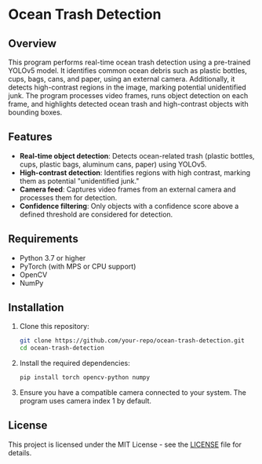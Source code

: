 # Ocean Trash Detection

## Overview
This program performs real-time ocean trash detection using a pre-trained YOLOv5 model. It identifies common ocean debris such as plastic bottles, cups, bags, cans, and paper, using an external camera. Additionally, it detects high-contrast regions in the image, marking potential unidentified junk. The program processes video frames, runs object detection on each frame, and highlights detected ocean trash and high-contrast objects with bounding boxes.

## Features
- **Real-time object detection**: Detects ocean-related trash (plastic bottles, cups, plastic bags, aluminum cans, paper) using YOLOv5.
- **High-contrast detection**: Identifies regions with high contrast, marking them as potential "unidentified junk."
- **Camera feed**: Captures video frames from an external camera and processes them for detection.
- **Confidence filtering**: Only objects with a confidence score above a defined threshold are considered for detection.

## Requirements
- Python 3.7 or higher
- PyTorch (with MPS or CPU support)
- OpenCV
- NumPy

## Installation
1. Clone this repository:
   ```bash
   git clone https://github.com/your-repo/ocean-trash-detection.git
   cd ocean-trash-detection
   ```

2. Install the required dependencies:
   ```bash
   pip install torch opencv-python numpy
   ```

3. Ensure you have a compatible camera connected to your system. The program uses camera index 1 by default.

## License
This project is licensed under the MIT License - see the [LICENSE](LICENSE) file for details.
```

